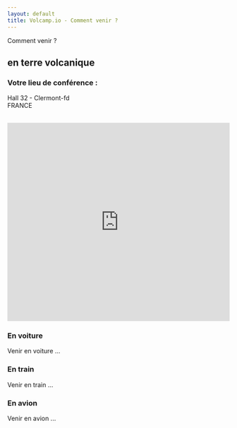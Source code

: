 ```yaml
---
layout: default
title: Volcamp.io - Comment venir ?
---
```

<section class="section-speaker section">
    <div class="container">
        <div class="row section-heading">
            <div class="col-lg-8">
                <div class="heading"><span class="stroke-text">Comment venir ?</span>
                    <div class="pl-90">
                        <h2 class="text-white">en terre volcanique</h2>
                    </div>
                </div>
            </div>
        </div>
        <div class="row">
            <div class="col-lg-12">
                <h3>Votre lieu de conférence :</h3>
                <p class="lead">Hall 32 - Clermont-fd<br>FRANCE</p><br>
                <iframe src="https://www.google.com/maps/embed?pb=!1m18!1m12!1m3!1d2782.0288481410394!2d3.1033946159694747!3d45.79064977910623!2m3!1f0!2f0!3f0!3m2!1i1024!2i768!4f13.1!3m3!1m2!1s0x47f7192e32f7de63%3A0xfba5b42e42a6b1c6!2sHall32!5e0!3m2!1sfr!2sfr!4v1584201754205!5m2!1sfr!2sfr" width="100%" height="450" style="border:0;border: none;" allowfullscreen="" aria-hidden="false" tabindex="0"></iframe>
            </div>
        </div>
        <div class="row">
            <div class="col-lg-12">
                <h3>En voiture</h3>
                <p>Venir en voiture ...</p>
                <h3>En train</h3>
                <p>Venir en train ...</p>
                <h3>En avion</h3>
                <p>Venir en avion ...</p>
            </div>
        </div>
    </div>
</section>